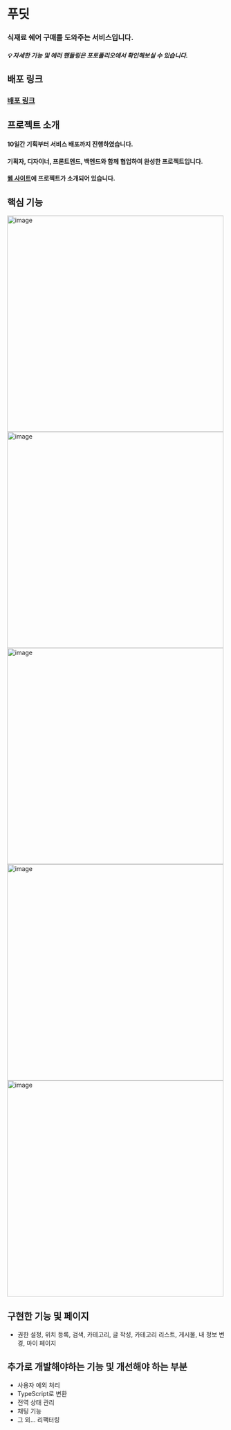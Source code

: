 # 푸딧
### 식재료 쉐어 구매를 도와주는 서비스입니다. 
##### 💡 자세한 기능 및 에러 핸들링은 포토폴리오에서 확인해보실 수 있습니다. 

## 배포 링크
### [배포 링크](foodit.vercel.app)

## 프로젝트 소개
#### 10일간 기획부터 서비스 배포까지 진행하였습니다. 
#### 기획자, 디자이너, 프론트엔드, 백엔드와 함께 협업하여 완성한 프로젝트입니다. 
#### [웹 사이트](https://bside.best/projects/detail/P230622111341)에 프로젝트가 소개되어 있습니다.

## 핵심 기능
<img width="500" alt="image" src="https://github.com/1two13/foodit/assets/88531407/900a8907-fd70-40a9-abe3-3973b578568d">
<img width="500" alt="image" src="https://github.com/1two13/foodit/assets/88531407/06649b78-3a28-4da9-b1b1-8d9351edbc31">
<img width="500" alt="image" src="https://github.com/1two13/foodit/assets/88531407/02d2837c-5e9b-45aa-846c-8683ebc8ca30">
<img width="500" alt="image" src="https://github.com/1two13/foodit/assets/88531407/f5d81b1b-c33e-4e37-bbff-62ab4f75dcf4">
<img width="500" alt="image" src="https://github.com/1two13/foodit/assets/88531407/9efa4eb3-2e54-453c-a77d-7cb727a029c5">

## 구현한 기능 및 페이지
* 권한 설정, 위치 등록, 검색, 카테고리, 글 작성, 카테고리 리스트, 게시물, 내 정보 변경, 마이 페이지

## 추가로 개발해야하는 기능 및 개선해야 하는 부분
* 사용자 예외 처리
* TypeScript로 변환
* 전역 상태 관리
* 채팅 기능
* 그 외... 리팩터링

